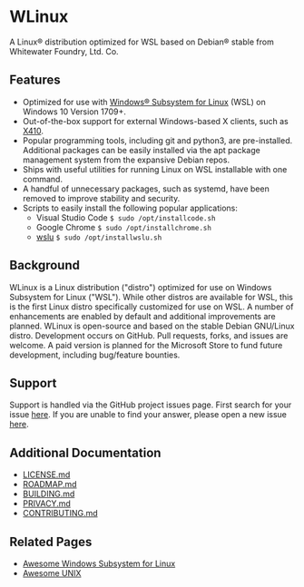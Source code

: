 # WLinux

A Linux® distribution optimized for WSL based on Debian® stable from Whitewater Foundry, Ltd. Co.

## Features

- Optimized for use with [Windows® Subsystem for Linux](https://github.com/sirredbeard/Awesome-WSL) (WSL) on Windows 10 Version 1709+.
- Out-of-the-box support for external Windows-based X clients, such as [X410](https://www.microsoft.com/store/productId/9NLP712ZMN9Q).
- Popular programming tools, including git and python3, are pre-installed. Additional packages can be easily installed via the apt package management system from the expansive Debian repos.
- Ships with useful utilities for running Linux on WSL installable with one command.
- A handful of unnecessary packages, such as systemd, have been removed to improve stability and security.
- Scripts to easily install the following popular applications:
    - Visual Studio Code `$ sudo /opt/installcode.sh`
    - Google Chrome `$ sudo /opt/installchrome.sh`
    - [wslu](https://github.com/patrick330602/wslu) `$ sudo /opt/installwslu.sh`
    
## Background

WLinux is a Linux distribution ("distro") optimized for use on Windows Subsystem for Linux ("WSL"). While other distros are available for WSL, this is the first Linux distro specifically customized for use on WSL. A number of enhancements are enabled by default and additional improvements are planned. WLinux is open-source and based on the stable Debian GNU/Linux distro. Development occurs on GitHub. Pull requests, forks, and issues are welcome. A paid version is planned for the Microsoft Store to fund future development, including bug/feature bounties.

## Support

Support is handled via the GitHub project issues page. First search for your issue [here](https://github.com/sirredbeard/WLinux/issues). If you are unable to find your answer, please open a new issue [here](https://github.com/sirredbeard/WLinux/issues/new).

## Additional Documentation

- [LICENSE.md](https://github.com/sirredbeard/WLinux/blob/master/LICENSE.md)
- [ROADMAP.md](https://github.com/WhitewaterFoundry/WLinux/blob/master/ROADMAP.md)
- [BUILDING.md](https://github.com/WhitewaterFoundry/WLinux/blob/master/BUILDING.md)
- [PRIVACY.md](https://github.com/WhitewaterFoundry/WLinux/blob/master/PRIVACY.md)
- [CONTRIBUTING.md](https://github.com/WhitewaterFoundry/WLinux/blob/master/CONTRIBUTING.md)

## Related Pages

- [Awesome Windows Subsystem for Linux](https://github.com/sirredbeard/Awesome-WSL)
- [Awesome UNIX](https://github.com/sirredbeard/Awesome-UNIX)

